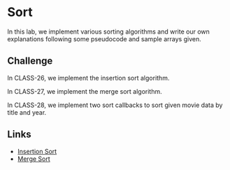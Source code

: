 # Sort

In this lab, we implement various sorting algorithms and write our own explanations following some pseudocode and sample arrays given.

## Challenge

In CLASS-26, we implement the insertion sort algorithm.

In CLASS-27, we implement the merge sort algorithm.

In CLASS-28, we implement two sort callbacks to sort given movie data by title and year.

## Links

- [Insertion Sort](./insertion-sort/insertion-sort.md)
- [Merge Sort](./merge-sort/merge-sort.md)
